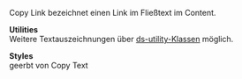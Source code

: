 Copy Link bezeichnet einen Link im Fließtext im Content.

__Utilities__  
Weitere Textauszeichnungen über [ds-utility-Klassen](#group-utilities-component-typography-utilities) möglich.

__Styles__  
geerbt von Copy Text
